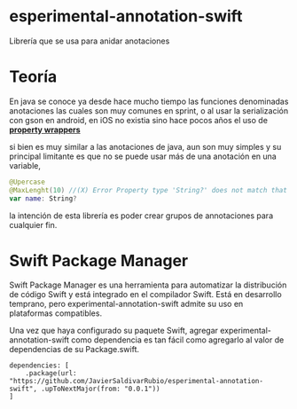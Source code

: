 # esperimental-annotation-swift

Librería que se usa para anidar anotaciones

# Teoría
En java se conoce ya desde hace mucho tiempo las funciones denominadas anotaciones las cuales son muy comunes en sprint, o al usar la serialización con gson en android, en iOS no existia sino hace pocos años el uso de [**property wrappers**](https://docs.swift.org/swift-book/LanguageGuide/Properties.html)

si bien es muy similar a las anotaciones de java, aun son muy simples y su principal limitante es que no se puede usar más de una anotación en una variable, 

```swift
@Upercase
@MaxLenght(10) //(X) Error Property type 'String?' does not match that of the 'wrappedValue' property of its wrapper type 'Email'
var name: String?
```
la intención de esta librería es poder crear grupos de annotaciones para cualquier fin.

# Swift Package Manager
Swift Package Manager es una herramienta para automatizar la distribución de código Swift y está integrado en el compilador Swift. Está en desarrollo temprano, pero experimental-annotation-swift admite su uso en plataformas compatibles.

Una vez que haya configurado su paquete Swift, agregar experimental-annotation-swift como dependencia es tan fácil como agregarlo al valor de dependencias de su Package.swift.
```
dependencies: [
    .package(url: "https://github.com/JavierSaldivarRubio/esperimental-annotation-swift", .upToNextMajor(from: "0.0.1"))
]
```
